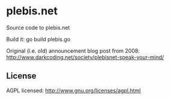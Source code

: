 plebis.net
==========

Source code to plebis.net

Build it: go build plebis.go

Original (i.e. old) announcement blog post from 2008: http://www.darkcoding.net/society/plebisnet-speak-your-mind/

License
-------
AGPL licensed: http://www.gnu.org/licenses/agpl.html
